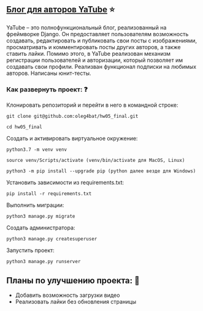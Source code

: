 ## [Блог для авторов YaTube](https://turbotyoma.pythonanywhere.com/) :star:

YaTube – это полнофункциональный блог, реализованный на фреймворке Django. Он предоставляет пользователям возможность создавать, редактировать и публиковать свои посты с изображениями, просматривать и комментировать посты других авторов, а также ставить лайки. Помимо этого, в YaTube реализован механизм регистрации пользователей и авторизации, который позволяет им создавать свои профили. Реализван функционал подписки на любимых авторов. Написаны юнит-тесты.

### Как развернуть проект: :question:

Клонировать репозиторий и перейти в него в командной строке:

```
git clone git@github.com:oleg4bat/hw05_final.git
```

```
cd hw05_final
```

Cоздать и активировать виртуальное окружение:

```
python3.7 -m venv venv
```

```
source venv/Scripts/activate (venv/bin/activate для МасOS, Linux)
```

```
python3 -m pip install --upgrade pip (python далее везде для Windows)
```

Установить зависимости из requirements.txt:

```
pip install -r requirements.txt
```

Выполнить миграции:
```
python3 manage.py migrate  
```

Создать администратора:
```
python3 manage.py createsuperuser
```

Запустить проект:

```
python3 manage.py runserver
```

## Планы по улучшению проекта: :rocket:

- Добавить возможность загрузки видео
- Реализовать лайки без обновления страницы
